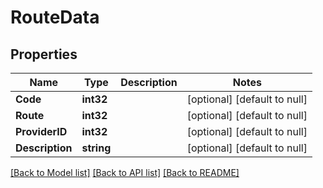 # RouteData

## Properties
Name | Type | Description | Notes
------------ | ------------- | ------------- | -------------
**Code** | **int32** |  | [optional] [default to null]
**Route** | **int32** |  | [optional] [default to null]
**ProviderID** | **int32** |  | [optional] [default to null]
**Description** | **string** |  | [optional] [default to null]

[[Back to Model list]](../README.md#documentation-for-models) [[Back to API list]](../README.md#documentation-for-api-endpoints) [[Back to README]](../README.md)


